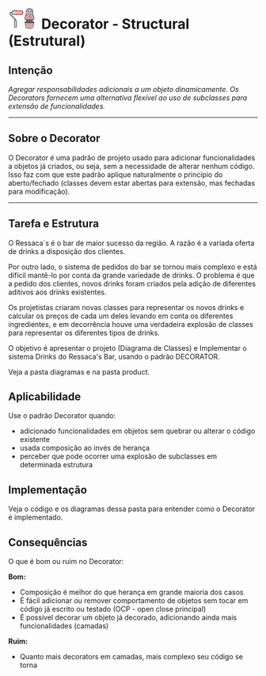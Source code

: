 # ![](../../../public/img/icon-decorator-mini.png 'Decorator') Decorator - Structural (Estrutural)

## Intenção

_Agregar responsabilidades adicionais a um objeto dinamicamente. Os Decorators fornecem uma alternativa flexível ao uso de subclasses para extensão de funcionalidades._

---

## Sobre o Decorator

O Decorator é uma padrão de projeto usado para adicionar funcionalidades a objetos já criados, ou seja, sem a necessidade de alterar nenhum código. Isso faz com que este padrão aplique naturalmente o princípio do aberto/fechado (classes devem estar abertas para extensão, mas fechadas para modificação).

---

## Tarefa e Estrutura

O Ressaca`s é o bar de maior sucesso da região. A razão é a variada oferta de drinks a disposição dos clientes.

Por outro lado, o sistema de pedidos do bar se tornou mais complexo e está difícil mantê-lo por conta da grande variedade de drinks. O problema é que a pedido dos clientes, novos drinks foram criados pela adição de diferentes aditivos aos drinks existentes.

Os projetistas criaram novas classes para representar os novos drinks e calcular os preços de cada um deles levando em conta os diferentes ingredientes, e em decorrência houve uma verdadeira explosão de classes para representar os diferentes tipos de drinks.

O objetivo é apresentar o projeto (Diagrama de Classes) e Implementar o sistema Drinks do Ressaca's Bar, usando o padrão DECORATOR.

Veja a pasta diagramas e na pasta product.

## Aplicabilidade

Use o padrão Decorator quando:

- adicionado funcionalidades em objetos sem quebrar ou alterar o código existente
- usada composição ao invés de herança
- perceber que pode ocorrer uma explosão de subclasses em determinada estrutura

## Implementação

Veja o código e os diagramas dessa pasta para entender como o Decorator é implementado.

## Consequências

O que é bom ou ruim no Decorator:

**Bom:**

- Composição é melhor do que herança em grande maioria dos casos
- É fácil adicionar ou remover comportamento de objetos sem tocar em código já escrito ou testado (OCP - open close principal)
- É possível decorar um objeto já decorado, adicionando ainda mais funcionalidades (camadas)

**Ruim:**

- Quanto mais decorators em camadas, mais complexo seu código se torna
